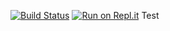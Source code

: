 [![Build Status](https://travis-ci.org/lebarsfa/Test.svg?branch=master)](https://travis-ci.org/lebarsfa/Test)
[![Run on Repl.it](https://repl.it/badge/github/lebarsfa/Test)](https://repl.it/github/lebarsfa/Test)
Test
